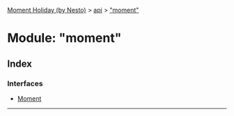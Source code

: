 [Moment Holiday (by Nesto)](../README.md) > [api](../modules/api.md) > ["moment"](../modules/api._moment_.md)

# Module: "moment"

## Index

### Interfaces

* [Moment](../interfaces/api._moment_.moment.md)

---

